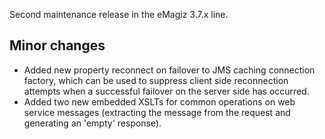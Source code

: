 Second maintenance release in the eMagiz 3.7.x line.
## Minor changes
- Added new property reconnect on failover to JMS caching connection factory, which can be used to suppress client side reconnection attempts when a successful failover on the server side has occurred.
- Added two new embedded XSLTs for common operations on web service messages (extracting the message from the request and generating an 'empty' response).
